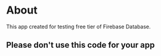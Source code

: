 # About

This app created for testing free tier of Firebase Database.

## Please don't use this code for your app
